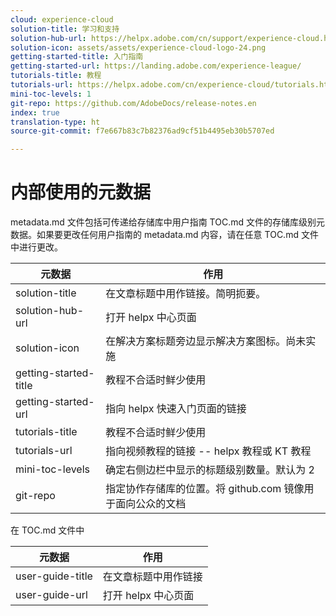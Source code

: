 ```yaml
---
cloud: experience-cloud
solution-title: 学习和支持
solution-hub-url: https://helpx.adobe.com/cn/support/experience-cloud.html
solution-icon: assets/assets/experience-cloud-logo-24.png
getting-started-title: 入门指南
getting-started-url: https://landing.adobe.com/experience-league/
tutorials-title: 教程
tutorials-url: https://helpx.adobe.com/cn/experience-cloud/tutorials.html
mini-toc-levels: 1
git-repo: https://github.com/AdobeDocs/release-notes.en
index: true
translation-type: ht
source-git-commit: f7e667b83c7b82376ad9cf51b4495eb30b5707ed

---
```



# 内部使用的元数据

metadata.md 文件包括可传递给存储库中用户指南 TOC.md 文件的存储库级别元数据。如果要更改任何用户指南的 metadata.md 内容，请在任意 TOC.md 文件中进行更改。

| 元数据 | 作用 |
|--- |--- |
| solution-title | 在文章标题中用作链接。简明扼要。 |
| solution-hub-url | 打开 helpx 中心页面 |
| solution-icon | 在解决方案标题旁边显示解决方案图标。尚未实施 |
| getting-started-title | 教程不合适时鲜少使用 |
| getting-started-url | 指向 helpx 快速入门页面的链接 |
| tutorials-title | 教程不合适时鲜少使用 |
| tutorials-url | 指向视频教程的链接 -- helpx 教程或 KT 教程 |
| mini-toc-levels | 确定右侧边栏中显示的标题级别数量。默认为 2 |
| git-repo | 指定协作存储库的位置。将 github.com 镜像用于面向公众的文档 |

在 TOC.md 文件中

| 元数据 | 作用 |
|--- |--- |
| user-guide-title | 在文章标题中用作链接 |
| user-guide-url | 打开 helpx 中心页面 |
